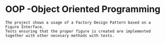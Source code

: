 # OOP -Object Oriented Programming
    The project shows a usage of a Factory Design Pattern based on a Figure Interface. 
    Tests ensuring that the proper figure is created are implemented together with other necesary methods with tests. 